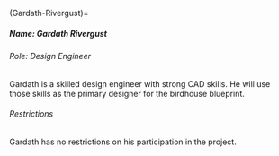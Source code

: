 (Gardath-Rivergust)=

##### Name: Gardath Rivergust

###### Role: Design Engineer

Gardath is a skilled design engineer with strong CAD skills. He will use those
skills as the primary designer for the birdhouse blueprint.

###### Restrictions

Gardath has no restrictions on his participation in the project.
